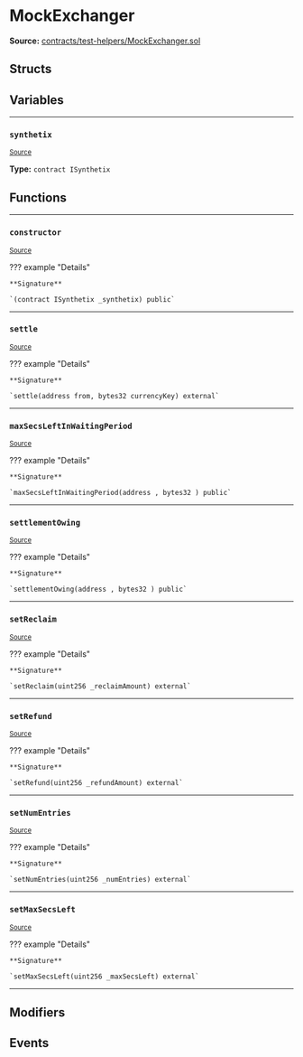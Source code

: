 # MockExchanger

**Source:** [contracts/test-helpers/MockExchanger.sol](https://github.com/Synthetixio/synthetix/tree/develop/contracts/test-helpers/MockExchanger.sol)

## Structs

## Variables

---

### `synthetix`
<sub>[Source](https://github.com/Synthetixio/synthetix/tree/develop/contracts/test-helpers/MockExchanger.sol#L12)</sub>

**Type:** `contract ISynthetix`

## Functions

---

### `constructor`
<sub>[Source](https://github.com/Synthetixio/synthetix/tree/develop/contracts/test-helpers/MockExchanger.sol#L14)</sub>

??? example "Details"

    **Signature**

    `(contract ISynthetix _synthetix) public`

---

### `settle`
<sub>[Source](https://github.com/Synthetixio/synthetix/tree/develop/contracts/test-helpers/MockExchanger.sol#L19)</sub>

??? example "Details"

    **Signature**

    `settle(address from, bytes32 currencyKey) external`

---

### `maxSecsLeftInWaitingPeriod`
<sub>[Source](https://github.com/Synthetixio/synthetix/tree/develop/contracts/test-helpers/MockExchanger.sol#L41)</sub>

??? example "Details"

    **Signature**

    `maxSecsLeftInWaitingPeriod(address , bytes32 ) public`

---

### `settlementOwing`
<sub>[Source](https://github.com/Synthetixio/synthetix/tree/develop/contracts/test-helpers/MockExchanger.sol#L49)</sub>

??? example "Details"

    **Signature**

    `settlementOwing(address , bytes32 ) public`

---

### `setReclaim`
<sub>[Source](https://github.com/Synthetixio/synthetix/tree/develop/contracts/test-helpers/MockExchanger.sol#L64)</sub>

??? example "Details"

    **Signature**

    `setReclaim(uint256 _reclaimAmount) external`

---

### `setRefund`
<sub>[Source](https://github.com/Synthetixio/synthetix/tree/develop/contracts/test-helpers/MockExchanger.sol#L68)</sub>

??? example "Details"

    **Signature**

    `setRefund(uint256 _refundAmount) external`

---

### `setNumEntries`
<sub>[Source](https://github.com/Synthetixio/synthetix/tree/develop/contracts/test-helpers/MockExchanger.sol#L72)</sub>

??? example "Details"

    **Signature**

    `setNumEntries(uint256 _numEntries) external`

---

### `setMaxSecsLeft`
<sub>[Source](https://github.com/Synthetixio/synthetix/tree/develop/contracts/test-helpers/MockExchanger.sol#L76)</sub>

??? example "Details"

    **Signature**

    `setMaxSecsLeft(uint256 _maxSecsLeft) external`

---

## Modifiers

## Events

